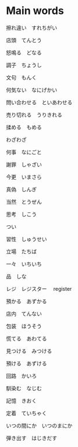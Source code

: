 # Main words

擦れ違い　すれちがい

店頭　てんとう

怒鳴る　どなる

調子　ちょうし

文句　もんく

何気ない　なにげかい

問い合わせる　といあわせる

売り切れる　うりきれる

揉める　もめる

わざわざ

何事　なにごと

謝罪　しゃざい

今更　いまさら

真偽　しんぎ

当然　とうぜん

思考　しこう

つい

習性　しゅうせい

立場　たちば

一々　いちいち

品　しな

レジ　レジスター　 register

預かる　あずかる

店内　てんない

包装　ほうそう

慌てる　あわてる

見つける　みつける

預ける　あずける

回路　かいろ

馴染む　なじむ

記憶　きおく

定着　ていちゃく

いつの間にか　いつのまにか

弾き出す　はじきだす
